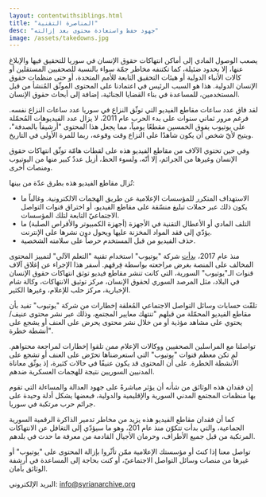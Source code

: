```yaml
---
layout: contentwithsiblings.html
title: "المناصرة التقنية"
desc: "جهود حفظ واستعادة محتوى بعد إزالته"
image: /assets/takedowns.jpg
---
```


يصعب الوصول المادي إلى أماكن انتهاكات حقوق الإنسان في سوريا للتحقيق فيها والإبلاغ عنها، إلا بحدود ضئيلة، كما تكتنفه مخاطر جمّة سواء بالنسبة للصحفيين المستقلين أو كالات الأنباء الدولية أو هيئات التحقيق التابعة للأمم المتحدة، أو حتى منظمات حقوق الإنسان الدولية. هذا هو السبب الرئيس في اعتمادنا على المحتوى الموثّق المُنشأ من قبل المستخدمين، للمساعدة في بناء القضايا الجنائية، إضافة إلى أبحاث حقوق الإنسان.

لقد فاق عدد ساعات مقاطع الفيديو التي توثّق النزاع في سوريا عدد ساعات النزاع نفسه. فرغم مرور ثماني سنوات على بدء الحرب عام 2011، لا يزال عدد الفيديوهات المُحمّلة على يوتيوب يفوق الخمسين مقطعًا يومياً، مما يجعل هذا المحتوى "أرشيفاً بالصدفة"، ويتيح لأيّ شخص أن يكون شاهدًا على النزاع وقت وقوعه، ربما للمرة الأولى في التاريخ.

وفي حين تحتوي الآلاف من مقاطع الفيديو هذه على لقطات هامّة توثّق انتهاكات حقوق الإنسان وغيرها من الجرائم، إلا أنّه، ولسوء الحظ، أزيل عددٌ كبير منها من اليوتيوب ومنصات أخرى. 

تُزال مقاطع الفيديو هذه بطرق عدّة من بينها:

+ الاستهداف المتكرر للمؤسسات الإعلامية عن طريق الهجمات الالكترونية. وغالباً ما يكون ذلك عبر حملات تبليغ منسّقة على مقاطع الفيديو، أو اختراق قنوات التواصل الاجتماعيّ التابعة لتلك المؤسسات.
+ التلف المادي أو الأعطال التقنية في الأجهزة (أجهزة الكمبيوتر والأقراص الصلبة) ما يؤدّي إلى فقد المواد المخزنة عليها ويحول دون نشرها على الإنترنت.
+ حذف الفيديو من قبل المستخدم حرصاً على سلامته الشخصية.

منذ عام 2017، [بدأت](https://youtube.googleblog.com/2018/12/faster-removals-and-tackling-comments.html) شركة "يوتيوب" استخدام تقنية "التعلم الآلي" لتمييز المحتوى المخالف على المنصة بغرض مراجعته بواسطة فِرقهم. أسفر هذا الإجراء عن إغلاق آلاف قنوات الـ"يوتيوب" السورية، التي كانت تنشر مقاطع فيديو توثق انتهاكات حقوق الإنسان في البلاد، مثل المرصد السوري لحقوق الإنسان، مركز توثيق الانتهاكات، وكالة شام الإخبارية، مركز حلب للإعلام، وغيرها الكثير.

تلقّت حسابات وسائل التواصل الاجتماعي المُغلقة إخطارات من شركة "يوتيوب" تفيد بأن مقاطع الفيديو المحمّلة من قبلهم "تنتهك معايير المجتمع، وذلك عبر نشر محتوى عنيف/يحتوي على مشاهد مؤذية أو من خلال نشر محتوى يحرض على العنف أو يشجع على أنشطة خطرة".

تواصلنا مع المراسلين الصحفيين ووكالات الإعلام ممن تلقوا إخطارات لمراجعة محتواهم. لم تكن معظم قنوات "يوتيوب" التي استعرضناها تحرّض على العنف أو تشجع على الأنشطة الخطرة. على أن المحتوى قد يكون عنيفًا في حالات كثيرة، إذ يوثّق معاناة المدنيين السوريين نتيجة للهجمات العسكرية ضدهم.

إن فقدان هذه الوثائق من شأنه أن يؤثر مباشرةً على جهود العدالة والمساءلة التي تقوم بها منظمات المجتمع المدني السورية والإقليمية والدولية، فبعضها يشكل أدلة وحيدة على جرائم حرب مرتكبة في سوريا.

كما أن فقدان مقاطع الفيديو هذه يزيد من مخاطر تدمير الذاكرة الرقمية السورية الجماعية، والتي بدأت تتكوّن منذ عام 201، وهو ما سيؤدّي إلى التغافل عن الانتهاكات المرتكبة من قبل جميع الأطراف، وحرمان الأجيال القادمة من معرفة ما حدث في بلدهم.

تواصل معنا إذا كنتَ أو مؤسستك الإعلامية ممّن تأثّروا بإزالة المحتوى على "يوتيوب" أو غيرها من منصات وسائل التواصل الاجتماعيّ، أو كنت بحاجة إلى المساعدة في أرشفة الوثائق بأمان.

البريد الإلكتروني: info@syrianarchive.org
